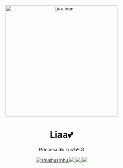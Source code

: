 <div align="center">
    <a href="https://discord.com/application-directory/1193579556821532764">
        <img src="https://message.style/cdn/images/c9460d4824e68bc44a67aebbd750b806e7c467dc8f98517da622c11fe7dbe89e.jfif" width="350" height="350" alt="Liaa icon" />
    </a>
</div>

<div align="center">
    <h1>Liaa💕</h1>
    <p>Princesa do Luiz!💕<3</p>
</div>
        

<div align="center">
    <a href="https://github.com/ShuShuzinhuu/LiaaVisitor">
     <img src="https://komarev.com/ghpvc/?username=LiaaVisitor&label=Liaa%20Views&color=fe58a8&style=flat" alt="shushuzinhu" />
    </a>
    <a href="https://github.com/ShuShuzinhuu/LiaaVisitor">
        <img src="https://img.shields.io/badge/Release-Lia_2.0.0-f5a2ec?" />
    </a>
    <a href="https://discord.com/application-directory/1193579556821532764">
        <img src="https://img.shields.io/badge/AddMe-InServer-333ce8?logo=discord">
    </a>
    <a href="https://discord.com/application-directory/1193579556821532764">
       <img src="https://img.shields.io/badge/release_date-Dec._2024-ff00bb">
</div>


